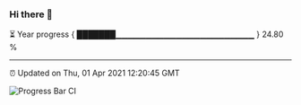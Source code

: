 ### Hi there 👋

⏳ Year progress { ███████▁▁▁▁▁▁▁▁▁▁▁▁▁▁▁▁▁▁▁▁▁▁▁ } 24.80 %

---

⏰ Updated on Thu, 01 Apr 2021 12:20:45 GMT

![Progress Bar CI](https://github.com/liununu/liununu/workflows/Progress%20Bar%20CI/badge.svg)
